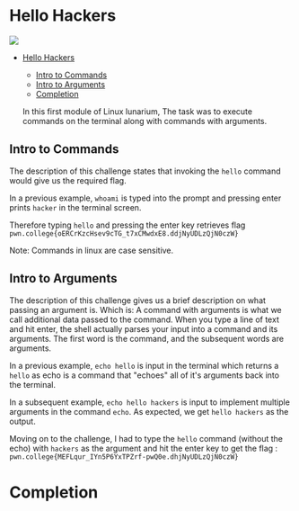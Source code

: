 # Hello Hackers

![](https://i.imgur.com/KC9GHzf.png)

- [Hello Hackers](#hello-hackers)
  - [Intro to Commands](#intro-to-commands)
  - [Intro to Arguments](#intro-to-arguments)
  - [Completion](#completion)
  
  In this first module of Linux lunarium, The task was to execute commands on the terminal along with commands with arguments.

## Intro to Commands
  


The description of this challenge states that invoking the `hello` command would give us the required flag.

In a previous example, `whoami` is   typed into the prompt and pressing enter prints `hacker` in the terminal screen.

Therefore typing `hello` and pressing the enter key retrieves flag `pwn.college{oERCrKzcHsev9cTG_t7xCMwdxE8.ddjNyUDLzQjN0czW}`

Note: Commands in linux are case sensitive.


## Intro to Arguments

The description of this challenge gives us a brief description on what passing an argument is. 
Which is:
A command with arguments is what we call additional data passed to the command. When you type a line of text and hit enter, the shell actually parses your input into a command and its arguments. The first word is the command, and the subsequent words are arguments.

In a previous example, `echo hello` is input in the terminal which returns a `hello` as echo is a command that "echoes" all of it's arguments back into the terminal.

In a subsequent example, `echo hello hackers` is input to implement multiple arguments in the command `echo`.
As expected, we get `hello hackers` as the output.

Moving on to the challenge, I had to type the `hello` command (without the echo) with `hackers` as the argument and hit the enter key to get the flag :
`pwn.college{MEFLqur_IYn5P6YxTPZrf-pwQ0e.dhjNyUDLzQjN0czW}`

# Completion
